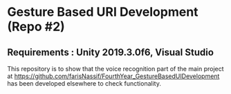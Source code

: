# Gesture Based URI Development (Repo #2)

## Requirements : Unity 2019.3.0f6, Visual Studio

This repository is to show that the voice recognition part of the main project at https://github.com/farisNassif/FourthYear_GestureBasedUIDevelopment has been developed elsewhere to check functionality.

